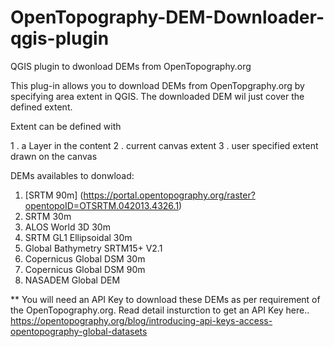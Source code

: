 # OpenTopography-DEM-Downloader-qgis-plugin

QGIS plugin to dwonload DEMs from OpenTopography.org

This plug-in allows you to download DEMs from OpenTopgraphy.org by specifying area extent in QGIS. The downloaded DEM wil just cover the defined extent.

Extent can be defined with

  1 . a Layer in the content
  2 . current canvas extent
  3 . user specified extent drawn on the canvas
  
DEMs availables to donwload:
  1. [SRTM 90m] (https://portal.opentopography.org/raster?opentopoID=OTSRTM.042013.4326.1)
  2. SRTM 30m
  3. ALOS World 3D 30m
  4. SRTM GL1 Ellipsoidal 30m
  5. Global Bathymetry SRTM15+ V2.1
  6. Copernicus Global DSM 30m
  7. Copernicus Global DSM 90m
  8. NASADEM Global DEM

** You will need an API Key to download these DEMs as per requirement of the OpenTopography.org.
Read detail insturction to get an API Key here.. https://opentopography.org/blog/introducing-api-keys-access-opentopography-global-datasets
